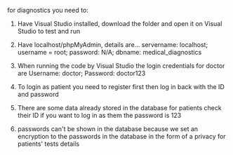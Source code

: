 for diagnostics you need to: 

1. Have Visual Studio installed, download the folder and open it on Visual Studio to test and run

2. Have localhost/phpMyAdmin, details are... servername: localhost; username = root; password: N/A; dbname: medical_diagnostics

3. When running the code by Visual Studio the login credentials for doctor are Username: doctor; Password: doctor123 

4. To login as patient you need to register first then log in back with the ID and password 

5. There are some data already stored in the database for patients check their ID if you want to log in as them the password is 123 

6. passwords can't be shown in the database because we set an encryption to the passwords in the database in the form of a privacy for patients' tests details
